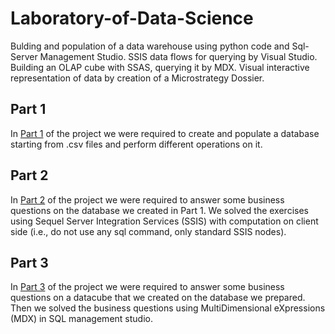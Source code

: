 # Laboratory-of-Data-Science
Bulding and population of a data warehouse using python code and Sql-Server Management Studio. SSIS data flows for querying by Visual Studio. Building an OLAP cube with SSAS, querying it by MDX.  Visual interactive representation of data by creation of a Microstrategy Dossier.

## Part 1
In [Part 1](https://github.com/alberts96/Laboratory-of-Data-Science/tree/main/Part1) of the project we were required to create and populate a database starting from .csv
files and perform different operations on it. 

## Part 2
In [Part 2](https://github.com/alberts96/Laboratory-of-Data-Science/tree/main/Part2) of the project we were required to answer some business questions on the database we  created in Part 1. We solved the exercises using Sequel Server Integration Services (SSIS)
with computation on client side (i.e., do not use any sql command, only standard SSIS
nodes). 

## Part 3
In [Part 3](https://github.com/alberts96/Laboratory-of-Data-Science/tree/main/Part3) of the project we were required to answer some business questions on a datacube
that we created on the database we prepared. Then we solved the business questions using MultiDimensional eXpressions (MDX) in
SQL management studio.


